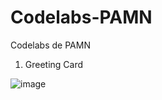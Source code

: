 # Codelabs-PAMN
Codelabs de PAMN

1. Greeting Card

![image](https://github.com/user-attachments/assets/d324f2c6-f424-41e5-b477-08fd81b648dc)

